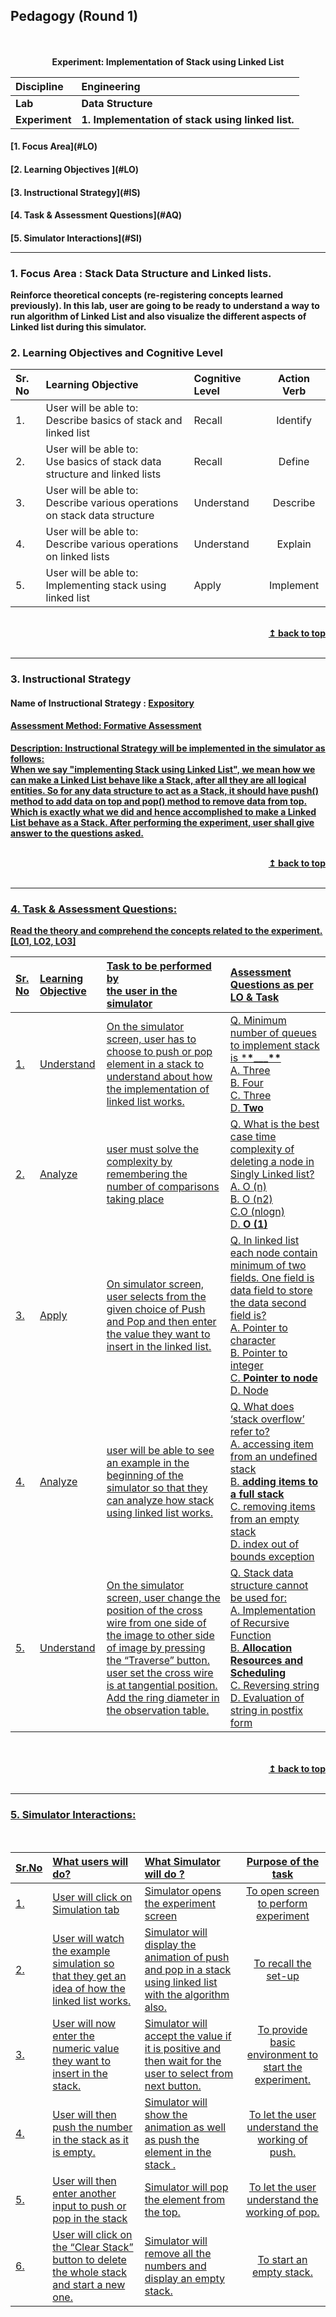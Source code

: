 ## Pedagogy (Round 1)

<p align="center">
<br>
<br>
<b> Experiment: Implementation of Stack using Linked List <a name="top"></a> <br>
</p>

| <b>Discipline  | <b>Engineering                                    |
| :------------- | :------------------------------------------------ |
| <b> Lab        | <b> Data Structure                                |
| <b> Experiment | <b> 1. Implementation of stack using linked list. |

<h4> [1. Focus Area](#LO)
<h4> [2. Learning Objectives ](#LO)
<h4> [3. Instructional Strategy](#IS)
<h4> [4. Task & Assessment Questions](#AQ)
<h4> [5. Simulator Interactions](#SI)
<hr>

<a name="LO"></a>

### 1. Focus Area : Stack Data Structure and Linked lists.

Reinforce theoretical concepts (re-registering concepts learned previously).
In this lab, user are going to be ready to understand a way to run algorithm of Linked List and also visualize the different aspects of Linked list during this
simulator.

### 2. Learning Objectives and Cognitive Level

| Sr. No | Learning Objective                                                                  | Cognitive Level | Action Verb |
| :----- | :---------------------------------------------------------------------------------- | :-------------- | :---------: |
| 1.     | User will be able to: <br> Describe basics of stack and linked list <br>            | Recall          |  Identify   |
| 2.     | User will be able to: <br> Use basics of stack data structure and linked lists <br> | Recall          |   Define    |
| 3.     | User will be able to: <br>Describe various operations on stack data structure       | Understand      |  Describe   |
| 4.     | User will be able to: <br> Describe various operations on linked lists              | Understand      |   Explain   |
| 5.     | User will be able to: <br> Implementing stack using linked list                     | Apply           |  Implement  |

<br/>
<div align="right">
    <b><a href="#top">↥ back to top</a></b>
</div>
<br/>
<hr>

<a name="IS"></a>

### 3. Instructional Strategy

#### Name of Instructional Strategy : <u> Expository

#### Assessment Method: Formative Assessment

<u> <b>Description:</b></u> <u> Instructional Strategy will be implemented in the simulator as follows: </u>
<br>
When we say "implementing Stack using Linked List", we mean how we can make a Linked List behave like a Stack, after all they are all logical entities. So for any data structure to act as a Stack, it should have push() method to add data on top and pop() method to remove data from top. Which is exactly what we did and hence accomplished to make a Linked List behave as a Stack. After performing the experiment, user shall give answer to the questions asked.

<br/>
<div align="right">
    <b><a href="#top">↥ back to top</a></b>
</div>
<br/>
<hr>

<a name="AQ"></a>

### 4. Task & Assessment Questions:

Read the theory and comprehend the concepts related to the experiment. [LO1, LO2, LO3]
<br>

| Sr. No | Learning Objective | Task to be performed by <br> the user in the simulator                                                                                                                                                                                                      | Assessment Questions as per LO & Task                                                                                                                                                                                |
| :----- | :----------------- | :---------------------------------------------------------------------------------------------------------------------------------------------------------------------------------------------------------------------------------------------------------- | :------------------------------------------------------------------------------------------------------------------------------------------------------------------------------------------------------------------- |
| 1.     | Understand         | On the simulator screen, user has to choose to push or pop element in a stack to understand about how the implementation of linked list works.                                                                                                              | Q. Minimum number of queues to implement stack is \***\*\_\_\_\*\*** <br>A. Three <br>B. Four <br>C. Three <br>D. **Two**                                                                                            |
| 2.     | Analyze            | user must solve the complexity by remembering the number of comparisons taking place                                                                                                                                                                        | Q. What is the best case time complexity of deleting a node in Singly Linked list?<br>A. O (n)<br>B. O (n2) <br>C.O (nlogn) <br>D. **O (1)**                                                                         |
| 3.     | Apply              | On simulator screen, user selects from the given choice of Push and Pop and then enter the value they want to insert in the linked list.                                                                                                                    | Q. In linked list each node contain minimum of two fields. One field is data field to store the data second field is?<br> A. Pointer to character <br> B. Pointer to integer <br> C. **Pointer to node** <br>D. Node |
| 4.     | Analyze            | user will be able to see an example in the beginning of the simulator so that they can analyze how stack using linked list works.                                                                                                                           | Q. What does ‘stack overflow’ refer to?<br>A. accessing item from an undefined stack<br>B. **adding items to a full stack** <br>C. removing items from an empty stack <br>D. index out of bounds exception           |
| 5.     | Understand         | On the simulator screen, user change the position of the cross wire from one side of the image to other side of image by pressing the “Traverse” button. user set the cross wire is at tangential position. Add the ring diameter in the observation table. | Q. Stack data structure cannot be used for: <br>A. Implementation of Recursive Function <br>B. **Allocation Resources and Scheduling**<br>C. Reversing string <br>D. Evaluation of string in postfix form            |

</div>
<br>

<br/>
<div align="right">
    <b><a href="#top">↥ back to top</a></b>
</div>
<br/>
<hr>

<a name="SI"></a>

### 5. Simulator Interactions:

<br>

| Sr.No | What users will do?                                                                           | What Simulator will do ?                                                                                   |                  Purpose of the task                  |
| :---- | :-------------------------------------------------------------------------------------------- | :--------------------------------------------------------------------------------------------------------- | :---------------------------------------------------: |
| 1.    | User will click on Simulation tab                                                             | Simulator opens the experiment screen                                                                      |         To open screen to perform experiment          |
| 2.    | User will watch the example simulation so that they get an idea of how the linked list works. | Simulator will display the animation of push and pop in a stack using linked list with the algorithm also. |                 To recall the set-up                  | To let the user understand concept of push and pop in stack. |
| 3.    | User will now enter the numeric value they want to insert in the stack.                       | Simulator will accept the value if it is positive and then wait for the user to select from next button.   | To provide basic environment to start the experiment. | To make the users understand that only positive value can be inserted in the stack. |
| 4.    | User will then push the number in the stack as it is empty.                                   | Simulator will show the animation as well as push the element in the stack .                               |    To let the user understand the working of push.    |
| 5.    | User will then enter another input to push or pop in the stack                                | Simulator will pop the element from the top.                                                               |    To let the user understand the working of pop.     |
| 6.    | User will click on the “Clear Stack” button to delete the whole stack and start a new one.    | Simulator will remove all the numbers and display an empty stack.                                          |               To start an empty stack.                |
